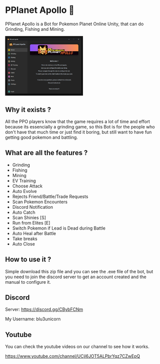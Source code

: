 # PPlanet Apollo 🦊

PPlanet Apollo is a Bot for Pokemon Planet Online Unity, that can do Grinding, Fishing and Mining.

<img src="https://github.com/rodrigograc4/PPlanet-Apollo/blob/main/image.png" width="50%" />

## Why it exists ?
All the PPO players know that the game requires a lot of time and effort because its essencially a grinding game, so this Bot is for the people who don't have that much time or just find it boring, but still want to have fun getting good pokemon and battling.


## What are all the features ?
- Grinding
- Fishing
- Mining
- EV Training
- Choose Attack
- Auto Evolve
- Rejects Friend/Battle/Trade Requests
- Scan Pokemon Encounters
- Discord Notification
- Auto Catch
- Scan Shinies [S]
- Run from Elites [E]
- Switch Pokemon if Lead is Dead during Battle
- Auto Heal after Battle
- Take breaks
- Auto Close


## How to use it ?
Simple download this zip file and you can see the .exe file of the bot, but you need to join the discord server to get an account created and the manual to configure it.


## Discord
Server: https://discord.gg/CBybFCNm

My Username: blu3unicorn

## Youtube
You can check the youtube videos on our channel to see how it works.

https://www.youtube.com/channel/UCjl6JOT5ALPbrYqz7CZwEpQ
